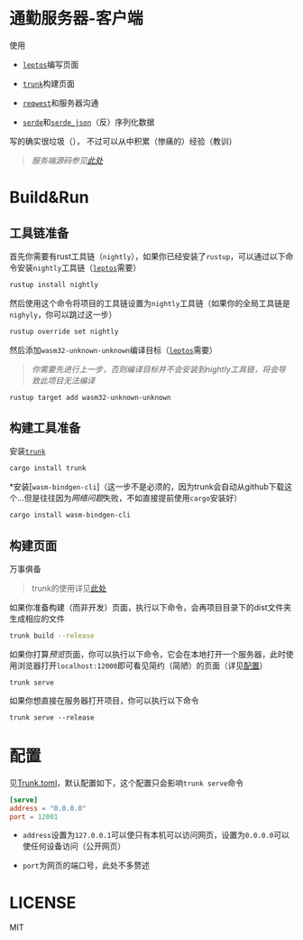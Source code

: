 # 通勤服务器-客户端

使用

- [`leptos`](https://github.com/leptos-rs/leptos)编写页面

- [`trunk`](https://trunkrs.dev/)构建页面

- [`reqwest`](https://github.com/seanmonstar/reqwest)和服务器沟通

- [`serde`](https://github.com/serde-rs/serde)和[`serde_json`](https://github.com/serde-rs/json)（反）序列化数据

写的确实很垃圾（）， 不过可以从中积累（惨痛的）经验（教训）

> *服务端源码参见[此处](https://github.com/twhice/commuter-server)*

# Build&Run

## 工具链准备

首先你需要有rust工具链（`nightly`），如果你已经安装了`rustup`，可以通过以下命令安装`nightly`工具链（[`leptos`](https://github.com/leptos-rs/leptos)需要）
```bash
rustup install nightly
```

然后使用这个命令将项目的工具链设置为`nightly`工具链（如果你的全局工具链是`nighyly`，你可以跳过这一步）
```bash
rustup override set nightly
```

然后添加`wasm32-unknown-unknown`编译目标（[`leptos`](https://github.com/leptos-rs/leptos)需要）

> *你需要先进行上一步，否则编译目标并不会安装到nightly工具链，将会导致此项目无法编译*
```bash
rustup target add wasm32-unknown-unknown
```

## 构建工具准备

安装[`trunk`](https://trunkrs.dev/)
```bash
cargo install trunk
```

\*安装[`wasm-bindgen-cli`]（这一步不是必须的，因为trunk会自动从github下载这个...但是往往因为*网络问题*失败，不如直接提前使用`cargo`安装好）
```bash
cargo install wasm-bindgen-cli
```

## 构建页面

万事俱备


> trunk的使用详见[此处](https://trunkrs.dev/)

如果你准备构建（而非开发）页面，执行以下命令，会再项目目录下的dist文件夹生成相应的文件
```bash
trunk build --release
```

如果你打算*预览*页面，你可以执行以下命令，它会在本地打开一个服务器，此时使用浏览器打开`localhost:12000`即可看见简约（简陋）的页面（详见[配置](./README.md#配置)）
```
trunk serve
```

如果你想直接在服务器打开项目，你可以执行以下命令
```
trunk serve --release
```

# 配置

见[Trunk.toml](./Trunk.toml)，默认配置如下，这个配置只会影响`trunk serve`命令
```toml
[serve]
address = "0.0.0.0"
port = 12001
```

- `address`设置为`127.0.0.1`可以使只有本机可以访问网页，设置为`0.0.0.0`可以使任何设备访问（公开网页）

- `port`为网页的端口号，此处不多赘述

# LICENSE

MIT